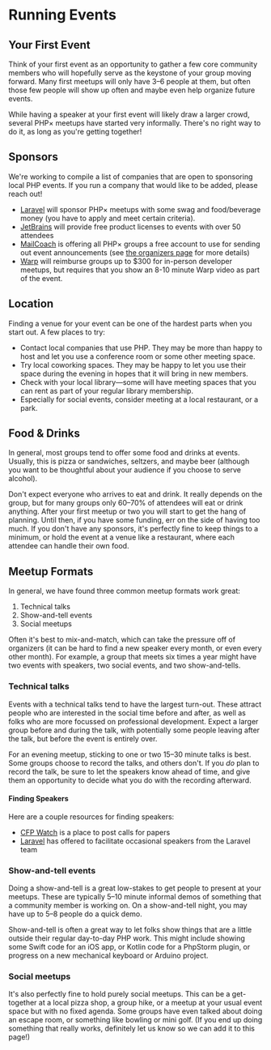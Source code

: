 # Running Events

## Your First Event

Think of your first event as an opportunity to gather a few core community members who will
hopefully serve as the keystone of your group moving forward. Many first meetups will only
have 3–6 people at them, but often those few people will show up often and maybe even help
organize future events.

While having a speaker at your first event will likely draw a larger crowd, several PHP×
meetups have started very informally. There's no right way to do it, as long as you're
getting together!

## Sponsors

We're working to compile a list of companies that are open to sponsoring local PHP 
events. If you run a company that would like to be added, please reach out!

- [Laravel](https://laravel.com/meetups) will sponsor PHP× meetups with some swag
  and food/beverage money (you have to apply and meet certain criteria).
- [JetBrains](https://www.jetbrains.com/community/events-partnership/) will provide
  free product licenses to events with over 50 attendees
- [MailCoach](https://www.mailcoach.app/) is offering all PHP× groups a free account
  to use for sending out event announcements (see [the organizers page](/organizers) 
  for more details)
- [Warp](https://warpdev.notion.site/Hosting-a-Warp-Sponsored-Meetup-18843263616d80a896f3c610837edfb8)
  will reimburse groups up to $300 for in-person developer meetups, but requires
  that you show an 8-10 minute Warp video as part of the event.

## Location

Finding a venue for your event can be one of the hardest parts when you start out.
A few places to try:

- Contact local companies that use PHP. They may be more than happy to host and let
  you use a conference room or some other meeting space.
- Try local coworking spaces. They may be happy to let you use their space during
  the evening in hopes that it will bring in new members.
- Check with your local library—some will have meeting spaces that you can rent as
  part of your regular library membership.
- Especially for social events, consider meeting at a local restaurant, or a park.

## Food & Drinks

In general, most groups tend to offer some food and drinks at events. Usually, this
is pizza or sandwiches, seltzers, and maybe beer (although you want to be thoughtful
about your audience if you choose to serve alcohol).

Don't expect everyone who arrives to eat and drink. It really depends on the group,
but for many groups only 60–70% of attendees will eat or drink anything. After your
first meetup or two you will start to get the hang of planning. Until then, if you
have some funding, err on the side of having too much. If you don't have any sponsors,
it's perfectly fine to keep things to a minimum, or hold the event at a venue like a
restaurant, where each attendee can handle their own food.

## Meetup Formats

In general, we have found three common meetup formats work great:

1. Technical talks
2. Show-and-tell events
3. Social meetups

Often it's best to mix-and-match, which can take the pressure off of organizers (it can be
hard to find a new speaker every month, or even every other month). For example, a group
that meets six times a year might have two events with speakers, two social events, and
two show-and-tells.

### Technical talks

Events with a technical talks tend to have the largest turn-out. These attract people
who are interested in the social time before and after, as well as folks who are more
focussed on professional development. Expect a larger group before and during the talk,
with potentially some people leaving after the talk, but before the event is entirely over.

For an evening meetup, sticking to one or two 15–30 minute talks is best. Some groups
choose to record the talks, and others don't. If you *do* plan to record the talk, be sure
to let the speakers know ahead of time, and give them an opportunity to decide what you
do with the recording afterward.

#### Finding Speakers

Here are a couple resources for finding speakers:

- [CFP Watch](https://cfp.watch/) is a place to post calls for papers
- [Laravel](https://laravel.com/meetups) has offered to facilitate occasional
  speakers from the Laravel team

### Show-and-tell events

Doing a show-and-tell is a great low-stakes to get people to present at your meetups.
These are typically 5–10 minute informal demos of something that a community member
is working on. On a show-and-tell night, you may have up to 5–8 people do a quick
demo.

Show-and-tell is often a great way to let folks show things that are a little 
outside their regular day-to-day PHP work. This might include showing some Swift
code for an iOS app, or Kotlin code for a PhpStorm plugin, or progress on a new 
mechanical keyboard or Arduino project.

### Social meetups

It's also perfectly fine to hold purely social meetups. This can be a get-together
at a local pizza shop, a group hike, or a meetup at your usual event space but with
no fixed agenda. Some groups have even talked about doing an escape room, or something
like bowling or mini golf. (If you end up doing something that really works, definitely
let us know so we can add it to this page!)
